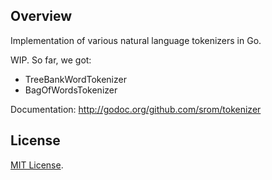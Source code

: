 ## Overview

Implementation of various natural language tokenizers in Go.

WIP. So far, we got:
 * TreeBankWordTokenizer
 * BagOfWordsTokenizer

Documentation: http://godoc.org/github.com/srom/tokenizer



## License

[MIT License](https://github.com/srom/xmlstream/blob/master/LICENSE).
